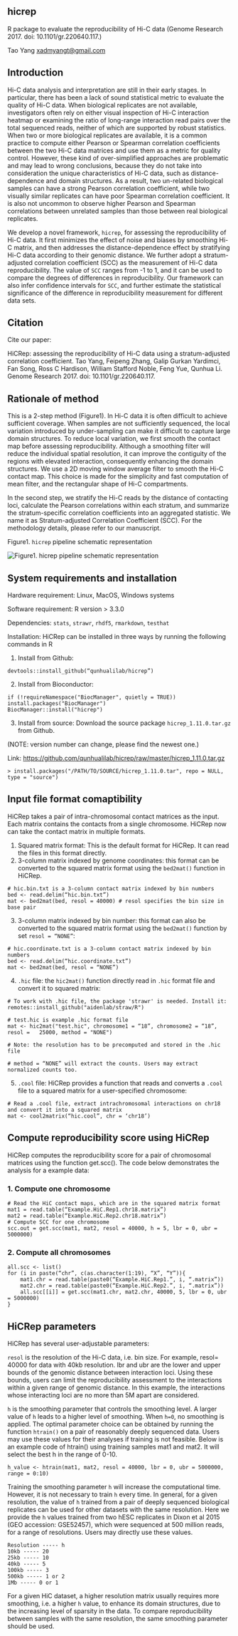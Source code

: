 ## hicrep
R package to evaluate the reproducibility of Hi-C data
(Genome Research 2017. doi: 10.1101/gr.220640.117.)

Tao Yang  <xadmyangt@gmail.com>

## Introduction

Hi-C data analysis and interpretation are still in their early stages. In particular, there has been a lack of sound statistical metric to evaluate the quality of Hi-C data. When biological replicates are not available, investigators often rely on either visual inspection of Hi-C interaction heatmap or examining the ratio of long-range interaction read pairs over the total sequenced reads, neither of which are supported by robust statistics. When two or more biological replicates are available, it is a common practice to compute either Pearson or Spearman correlation coefficients between the two Hi-C data matrices and use them as a metric for quality control. However, these kind of over-simplified approaches are problematic and may lead to wrong conclusions, because they do not take into consideration the unique characteristics of Hi-C data, such as distance-dependence and domain structures. As a result, two un-related biological samples can have a strong Pearson correlation coefficient, while two visually similar replicates can have poor Spearman correlation coefficient. It is also not uncommon to observe higher Pearson and Spearman correlations between unrelated samples than those between real biological replicates. 

We develop a novel framework, `hicrep`, for assessing the reproducibility of Hi-C data. It first minimizes the effect of noise and biases by smoothing Hi-C matrix, and then addresses the distance-dependence effect by stratifying Hi-C data according to their genomic distance. We further adopt a stratum-adjusted correlation coefficient (SCC) as the measurement of Hi-C data reproducibility. The value of `SCC` ranges from -1 to 1, and it can be used to compare the degrees of differences in reproducibility. Our framework can also infer confidence intervals for `SCC`, and further estimate the statistical significance of the difference in reproducibility measurement for different data sets.


## Citation

Cite our paper:

HiCRep: assessing the reproducibility of Hi-C data using a 
stratum-adjusted correlation coefficient. Tao Yang, Feipeng Zhang, Galip
Gurkan Yardimci, Fan Song, Ross C Hardison, William Stafford Noble, 
Feng Yue, Qunhua Li. Genome Research 2017. doi: 10.1101/gr.220640.117.

## Rationale of method

This is a 2-step method (Figure1). In Hi-C data it is often difficult to achieve sufficient coverage. When samples are not sufficiently sequenced, the local variation introduced by under-sampling can make it difficult to capture large domain structures. To reduce local variation, we first smooth the contact map before assessing reproducibility. Although a smoothing filter will reduce the individual spatial resolution, it can improve the contiguity of the regions with elevated interaction, consequently enhancing the domain structures. We use a 2D moving window average filter to smooth the Hi-C contact map. This choice is made for the simplicity and fast computation of mean filter, and the rectangular shape of Hi-C compartments.
 
In the second step, we stratify the Hi-C reads by the distance of contacting loci, calculate the Pearson correlations within each stratum, and summarize the stratum-specific correlation coefficients into an aggregated statistic. We name it as Stratum-adjusted Correlation Coefficient (SCC). For the methodology details, please refer to our manuscript.

Figure1. `hicrep` pipeline schematic representation
                          
![Figure1. `hicrep` pipeline schematic representation](https://github.com/MonkeyLB/hicrep/blob/master/vignettes/hicrep-pipeline.JPG)


## System requirements and installation 

Hardware requirement: Linux, MacOS, Windows systems

Software requirement: R version > 3.3.0

Dependencies: `stats`, `strawr`, `rhdf5`, `rmarkdown`, `testhat`

Installation: HiCRep can be installed in three ways by running the following commands in R 

1. Install from Github:
```
devtools::install_github(“qunhualilab/hicrep”)
```
2. Install from Bioconductor:
```
if (!requireNamespace("BiocManager", quietly = TRUE))  install.packages("BiocManager")
BiocManager::install("hicrep")
```
3. Install from source:
Download the source package `hicrep_1.11.0.tar.gz` from Github.

(NOTE: version number can change, please find the newest one.)

Link: https://github.com/qunhualilab/hicrep/raw/master/hicrep_1.11.0.tar.gz
```
> install.packages("/PATH/TO/SOURCE/hicrep_1.11.0.tar", repo = NULL, type = "source")
```

## Input file format comaptibility

HiCRep takes a pair of intra-chromosomal contact matrices as the input. Each matrix contains the contacts from a single chromosome. HiCRep now can take the contact matrix in multiple formats.

1. Squared matrix format: This is the default format for HiCRep. It can read the files in this format directly.
2. 3-column matrix indexed by genome coordinates: this format can be converted to the squared matrix format using the `bed2mat()` function in HiCRep.

```
# hic.bin.txt is a 3-column contact matrix indexed by bin numbers
bed <- read.delim(“hic.bin.txt”)
mat <- bed2mat(bed, resol = 40000) # resol specifies the bin size in base pair
```

3. 3-column matrix indexed by bin number: this format can also be converted to the squared matrix format using the `bed2mat()` function by set `resol = “NONE”`:

```
# hic.coordinate.txt is a 3-column contact matrix indexed by bin numbers
bed <- read.delim(“hic.coordinate.txt”)
mat <- bed2mat(bed, resol = “NONE”)
```

4. `.hic` file: the `hic2mat()` function directly read in `.hic` format file and convert it to squared matrix:

```
# To work with .hic file, the package 'strawr' is needed. Install it:
remotes::install_github("aidenlab/straw/R")

# test.hic is example .hic format file
mat <- hic2mat("test.hic", chromosome1 = “18”, chromosome2 = “18”, resol =   25000, method = "NONE") 

# Note: the resolution has to be precomputed and stored in the .hic file

# method = “NONE” will extract the counts. Users may extract normalized counts too.
```

5. `.cool` file: HiCRep provides a function that reads and converts a `.cool` file to a squared matrix for a user-specified chromosome:

```
# Read a .cool file, extract intrachromosomal interactions on chr18 and convert it into a squared matrix
mat <- cool2matrix(“hic.cool”, chr = ‘chr18’)
```

## Compute reproducibility score using HiCRep
HiCRep computes the reproducibility score for a pair of chromosomal matrices using the function get.scc(). The code below demonstrates the analysis for a example data: 

### 1. Compute one chromosome
```
# Read the HiC contact maps, which are in the squared matrix format
mat1 = read.table(“Example.HiC.Rep1.chr18.matrix”)
mat2 = read.table(“Example.HiC.Rep2.chr18.matrix”)
# Compute SCC for one chromosome
scc.out = get.scc(mat1, mat2, resol = 40000, h = 5, lbr = 0, ubr = 5000000)
```

### 2. Compute all chromosomes

```
all.scc <- list()
for (i in paste(“chr”, c(as.character(1:19), “X”, “Y”)){
    mat1.chr = read.table(paste0(“Example.HiC.Rep1.”, i, “.matrix”))
    mat2.chr = read.table(paste0(“Example.HiC.Rep2.”, i, “.matrix”))
    all.scc[[i]] = get.scc(mat1.chr, mat2.chr, 40000, 5, lbr = 0, ubr = 5000000)
}
```

## HiCRep parameters

HiCRep has several user-adjustable parameters: 

`resol` is the resolution of the Hi-C data, i.e. bin size. For example, resol= 40000 for data with 40kb resolution. 
lbr and ubr are the lower and upper bounds of the genomic distance between interaction loci.  Using these bounds, users can limit the reproducibility assessment to the interactions within a given range of genomic distance. In this example, the interactions whose interacting loci are no more than 5M apart are considered.

`h` is the smoothing parameter that controls the smoothing level. A larger value of `h` leads to a higher level of smoothing.  When `h=0`, no smoothing is applied. The optimal parameter choice can be obtained by running the function `htrain()` on a pair of reasonably deeply sequenced data. Users may use these values for their analyses if training is not feasible. Below is an example code of htrain() using training samples mat1 and mat2.  It will select the best h in the range of 0-10. 

```
h_value <- htrain(mat1, mat2, resol = 40000, lbr = 0, ubr = 5000000, range = 0:10)
```

Training the smoothing parameter `h` will increase the computational time. However, it is not necessary to train `h` every time. In general, for a given resolution, the value of `h` trained from a pair of deeply sequenced biological replicates can be used for other datasets with the same resolution. Here we provide the `h` values trained from two hESC replicates in Dixon et al 2015 (GEO accession: GSE52457), which were sequenced at 500 million reads, for a range of resolutions. Users may directly use these values.

```
Resolution ----- h
10kb ----- 20
25kb ----- 10
40kb ----- 5
100kb ----- 3
500kb ----- 1 or 2
1Mb ----- 0 or 1
```

For a given HiC dataset, a higher resolution matrix usually requires more smoothing, i.e. a higher `h` value, to enhance its domain structures, due to the increasing level of sparsity in the data. To compare reproducibility between samples with the same resolution, the same smoothing parameter should be used. 
